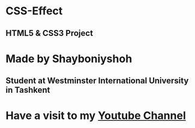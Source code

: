 # CSS-Effect

## HTML5 & CSS3 Project
# Made by Shayboniyshoh
## Student at Westminster International University in Tashkent

# Have a visit to my [Youtube Channel](https://www.youtube.com/channel/UC4RBPcOHcei3gDOwt3IjGHw)
